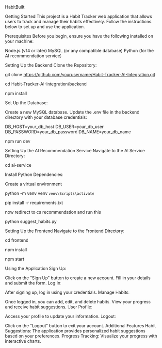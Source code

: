HabitBuilt

Getting Started
This project is a Habit Tracker web application that allows users to track and manage their habits effectively. Follow the instructions below to set up and use the application.


Prerequisites
Before you begin, ensure you have the following installed on your machine:

Node.js (v14 or later)
MySQL (or any compatible database)
Python (for the AI recommendation service)

Setting Up the Backend
Clone the Repository:


git clone https://github.com/yourusername/Habit-Tracker-AI-Integration.git

cd Habit-Tracker-AI-Integration/backend

npm install


Set Up the Database:

Create a new MySQL database.
Update the .env file in the backend directory with your database credentials:

DB_HOST=your_db_host
DB_USER=your_db_user
DB_PASSWORD=your_db_password
DB_NAME=your_db_name

npm run dev


Setting Up the AI Recommendation Service
Navigate to the AI Service Directory:

cd ai-service

Install Python Dependencies:

Create a virtual environment

python -m venv venv
`venv\Scripts\activate`

pip install -r requirements.txt

now redirect to cs recommendation and run this

python suggest_habits.py


Setting Up the Frontend
Navigate to the Frontend Directory:

cd frontend

npm install

npm start



Using the Application
Sign Up:

Click on the "Sign Up" button to create a new account.
Fill in your details and submit the form.
Log In:

After signing up, log in using your credentials.
Manage Habits:

Once logged in, you can add, edit, and delete habits.
View your progress and receive habit suggestions.
User Profile:

Access your profile to update your information.
Logout:

Click on the "Logout" button to exit your account.
Additional Features
Habit Suggestions: The application provides personalized habit suggestions based on your preferences.
Progress Tracking: Visualize your progress with interactive charts.
